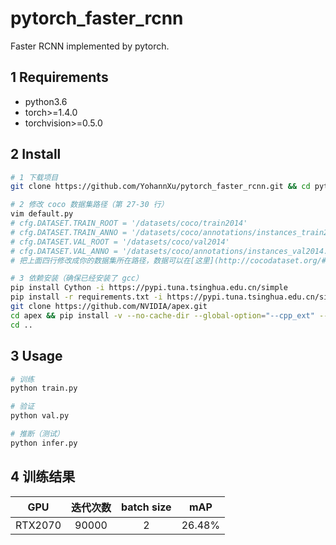 # pytorch_faster_rcnn

Faster RCNN implemented by pytorch.

## 1 Requirements

- python3.6
- torch>=1.4.0
- torchvision>=0.5.0

## 2 Install

```bash
# 1 下载项目
git clone https://github.com/YohannXu/pytorch_faster_rcnn.git && cd pytorch_faster_rcnn

# 2 修改 coco 数据集路径（第 27-30 行）
vim default.py
# cfg.DATASET.TRAIN_ROOT = '/datasets/coco/train2014'
# cfg.DATASET.TRAIN_ANNO = '/datasets/coco/annotations/instances_train2014.json'
# cfg.DATASET.VAL_ROOT = '/datasets/coco/val2014'
# cfg.DATASET.VAL_ANNO = '/datasets/coco/annotations/instances_val2014.json'
# 把上面四行修改成你的数据集所在路径，数据可以在[这里](http://cocodataset.org/#download)下载。

# 3 依赖安装（确保已经安装了 gcc）
pip install Cython -i https://pypi.tuna.tsinghua.edu.cn/simple
pip install -r requirements.txt -i https://pypi.tuna.tsinghua.edu.cn/simple
git clone https://github.com/NVIDIA/apex.git
cd apex && pip install -v --no-cache-dir --global-option="--cpp_ext" --global-option="--cuda_ext" ./
cd ..
```

## 3 Usage

```bash
# 训练
python train.py

# 验证
python val.py

# 推断（测试）
python infer.py
```

## 4 训练结果

|   GPU   | 迭代次数  | batch size |  mAP   |
| :-----: | :------: | :--------: | :----: |
| RTX2070 |  90000   |     2      | 26.48% |

